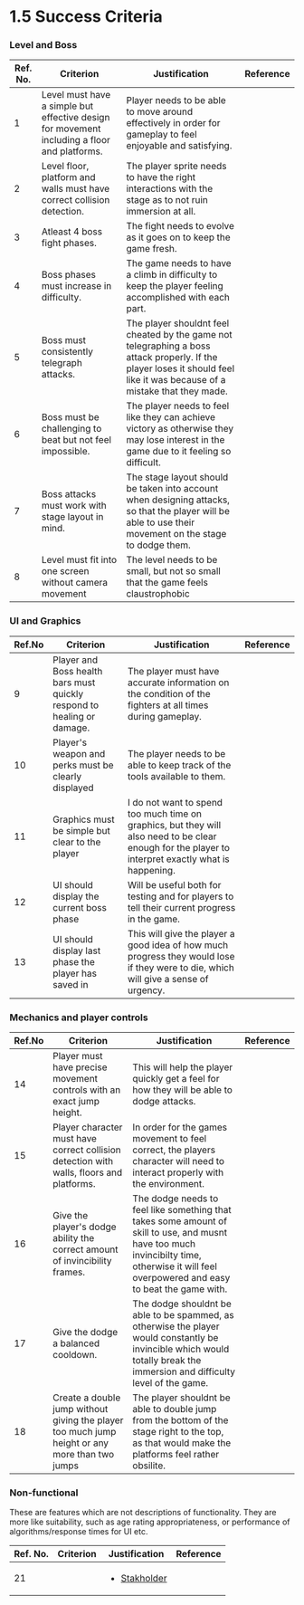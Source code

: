 # 1.5 Success Criteria

### Level and Boss

| Ref. No. | Criterion                                                                                   | Justification                                                                                                                                                             | Reference |
| -------- | ------------------------------------------------------------------------------------------- | ------------------------------------------------------------------------------------------------------------------------------------------------------------------------- | --------- |
| 1        | Level must have a simple but effective design for movement including a floor and platforms. | Player needs to be able to move around effectively in order for gameplay to feel enjoyable and satisfying.                                                                |           |
| 2        | Level floor, platform and walls must have correct collision detection.                      | The player sprite needs to have the right interactions with the stage as to not ruin immersion at all.                                                                    |           |
| 3        | Atleast 4 boss fight phases.                                                                | The fight needs to evolve as it goes on to keep the game fresh.                                                                                                           |           |
| 4        | Boss phases must increase in difficulty.                                                    | The game needs to have a climb in difficulty to keep the player feeling accomplished with each part.                                                                      |           |
| 5        | Boss must consistently telegraph attacks.                                                   | The player shouldnt feel cheated by the game not telegraphing a boss attack properly. If the player loses it should feel like it was because of a mistake that they made. |           |
| 6        | Boss must be challenging to beat but not feel impossible.                                   | The player needs to feel like they can achieve victory as otherwise they may lose interest in the game due to it feeling so difficult.                                    |           |
| 7        | Boss attacks must work with stage layout in mind.                                           | The stage layout should be taken into account when designing attacks, so that the player will be able to use their movement on the stage to dodge them.                   |           |
| 8        | Level must fit into one screen without camera movement                                      | The level needs to be small, but not so small that the game feels claustrophobic                                                                                          |           |

### UI and Graphics

| Ref.No | Criterion                                                              | Justification                                                                                                                                       | Reference |
| ------ | ---------------------------------------------------------------------- | --------------------------------------------------------------------------------------------------------------------------------------------------- | --------- |
| 9      | Player and Boss health bars must quickly respond to healing or damage. | The player must have accurate information on the condition of the fighters at all times during gameplay.                                            |           |
| 10     | Player's weapon and perks must be clearly displayed                    | The player needs to be able to keep track of the tools available to them.                                                                           |           |
| 11     | Graphics must be simple but clear to the player                        | I do not want to spend too much time on graphics, but they will also need to be clear enough for the player to interpret exactly what is happening. |           |
| 12     | UI should display the current boss phase                               | Will be useful both for testing and for players to tell their current progress in the game.                                                         |           |
| 13     | UI should display last phase the player has saved in                   | This will give the player a good idea of how much progress they would lose if they were to die, which will give a sense of urgency.                 |           |

### Mechanics and player controls

| Ref.No | Criterion                                                                                      | Justification                                                                                                                                                                                | Reference |
| ------ | ---------------------------------------------------------------------------------------------- | -------------------------------------------------------------------------------------------------------------------------------------------------------------------------------------------- | --------- |
| 14     | Player must have precise movement controls with an exact jump height.                          | This will help the player quickly get a feel for how they will be able to dodge attacks.                                                                                                     |           |
| 15     | Player character must have correct collision detection with walls, floors and platforms.       | In order for the games movement to feel correct, the players character will need to interact properly with the environment.                                                                  |           |
| 16     | Give the player's dodge ability the correct amount of invincibility frames.                    | The dodge needs to feel like something that takes some amount of skill to use, and musnt have too much invincibilty time, otherwise it will feel overpowered and easy to beat the game with. |           |
| 17     | Give the dodge a balanced cooldown.                                                            | The dodge shouldnt be able to be spammed, as otherwise the player would constantly be invincible which would totally break the immersion and difficulty level of the game.                   |           |
| 18     | Create a double jump without giving the player too much jump height or any more than two jumps | The player shouldnt be able to double jump from the bottom of the stage right to the top, as that would make the platforms feel rather obsilite.                                             |           |

### Non-functional

These are features which are not descriptions of functionality. They are more like suitability, such as age rating appropriateness, or performance of algorithms/response times for UI etc.

| Ref. No. | Criterion | Justification                                                  | Reference |
| -------- | --------- | -------------------------------------------------------------- | --------- |
| 21       |           | <ul><li><a href="1.2-stakeholders.md">Stakholder</a></li></ul> |           |
